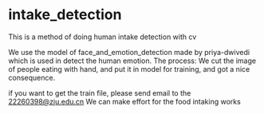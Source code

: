 # intake_detection
This is a method of doing human intake detection with cv

We use the model of face_and_emotion_detection made by priya-dwivedi which is used in detect the human emotion.
The process: We cut the image of people eating with hand, and put it in model for training, and got a nice consequence.

if you want to get the train file, please send email to the 22260398@zju.edu.cn
We can make effort for the food intaking works

